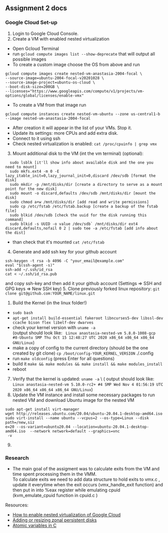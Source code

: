 ## Assignment 2 docs
### Google Cloud Set-up
1. Login to Google Cloud Console.
1. Create a VM with enabled nested virtualization
  * Open Gcloud Terminal
  * run `gcloud compute images list --show-deprecate` that will output all possible images 
  * To create a custom image choose the OS from above and run 
  ```
  gcloud compute images create nested-vm-anastasia-2004-focal \
  --source-image=ubuntu-2004-focal-v20201028 \
  --source-image-project=ubuntu-os-cloud \
  --boot-disk-size=200GB \
  --licenses="https://www.googleapis.com/compute/v1/projects/vm-options/global/licenses/enable-vmx"
  ```
  * To create a VM from that image run 
  ``` 
  gcloud compute instances create nested-vm-ubuntu --zone us-central1-b --image nested-vm-anastasia-2004-focal
  ```
  * After creation it will appear in the list of your VMs. Stop it.
  * Update its settings: more CPUs and add extra disk.
  * Connect to it using ssh
  * Check nested virtualization is enabled: `cat /proc/cpuinfo | grep vmx`
3. Mount additional disk to the VM (int the vm terminal) (optional):
```
  sudo lsblk [it'll show info about available disk and the one you need to mount]
  sudo mkfs.ext4 -m 0 -E lazy_itable_init=0,lazy_journal_init=0,discard /dev/sdb [format the disk]
  sudo mkdir -p /mnt/disks/dir [create a directory to serve as a mount point for the new disk]
  sudo mount -o discard,defaults /dev/sdb /mnt/disks/dir [mount the disk]
  sudo chmod a+w /mnt/disks/dir [add read and write permissions]
  sudo cp /etc/fstab /etc/fstab.backup [create a backup of the fstab file]
  sudo blkid /dev/sdb [check the uuid for the disk running this command]
  sudo blkid -s UUID -o value /dev/sdb` /mnt/disks/dir ext4 discard,defaults,nofail 0 2 | sudo tee -a /etc/fstab [add info about the dist]
  ```
  * than check that it's mounted `cat /etc/fstab`
4. Generate and add ssh key for your github account
  ``` 
  ssh-keygen -t rsa -b 4096 -C "your_email@example.com" 
  eval "$(ssh-agent -s)"
  ssh-add ~/.ssh/id_rsa
  cat < ~/.ssh/id_rsa.pub
  ```
  and copy ssh-key and then add it your github account (Settings => SSH and GPG keys => New SSH key)
5. Clone previously forked linux repository: `git clone git@github.com:YOUR_NAME/linux.git`
1. Build the Kernel (in the linux folder!)
  * `sudo bash`
  * `apt-get install build-essential fakeroot libncurses5-dev libssl-dev ccache bison flex libelf-dev dwarves`
  * check your kernel version with `uname -a` \
  (output should look like: `
Linux anastasia-nested-vm 5.8.0-1008-gcp #8-Ubuntu SMP Thu Oct 15 12:48:27 UTC 2020 x86_64 x86_64 x86_64 GNU/Linux`)
  * make a copy of config to the current directory (should be the one created by git clone) `cp /boot/config-YOUR_KERNEL_VERSION` ./.config
  * run `make oldconfig` (press Enter for all questions)
  * build it `make && make modules && make install && make modules_install`
  * reboot
7. Verify that the kernel is updated: `uname -a` \ 
 ( output should  look like: `Linux anastasia-nested-vm 5.10.0-rc2+ #4 SMP Wed Nov 4 01:56:19 UTC 2020 x86_64 x86_64 x86_64 GNU/Linux`)
8. Update the VM instance and install some necessary packages to run nested VM and download Ubuntu image for the nested VM
```
sudo apt-get install virt-manager
wget http://releases.ubuntu.com/20.04/ubuntu-20.04.1-desktop-amd64.iso
sudo virt-install --name ubuntu --vcpus=2 --os-type=Linux --disk path=/new,siz
e=20 --os-variant=ubuntu20.04 --location=ubuntu-20.04.1-desktop-amd64.iso  --network network=default --graphics=vnc
 -v
```
9. 
 
 ### Research
 - The main goal of the assigment was to calculate exits from the VM and time spent processing them in the VMM. \
 To calculate exits we need to add data structure to hold exits to vmx.c , update it everytime when the exit occurs (vmx_handle_exit function) and then put in into %eax register while emulating cpuid (kvm_emulate_cpuid function in cpuid.c )
  
  
  
  Resources:
  - [How to enable nested virtualization of Google Cloud](https://www.cloudkb.net/how-to-enable-nested-virtualization-on-google-cloud/)
  - [Adding or resizing zonal persistent disks](https://cloud.google.com/compute/docs/disks/add-persistent-disk)
  - [Atomic variables in C](https://www.kernel.org/doc/Documentation/atomic_t.txt)

